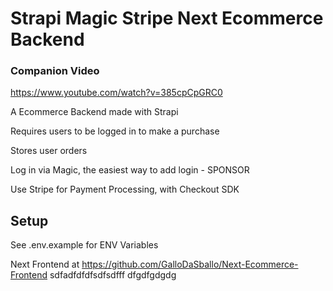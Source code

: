 # Strapi Magic Stripe Next Ecommerce Backend

### Companion Video
https://www.youtube.com/watch?v=385cpCpGRC0

A Ecommerce Backend made with Strapi

Requires users to be logged in to make a purchase

Stores user orders

Log in via Magic, the easiest way to add login - SPONSOR

Use Stripe for Payment Processing, with Checkout SDK

## Setup

See .env.example for ENV Variables

Next Frontend at https://github.com/GalloDaSballo/Next-Ecommerce-Frontend
sdfadfdfdfsdfsdfff
dfgdfgdgdg
